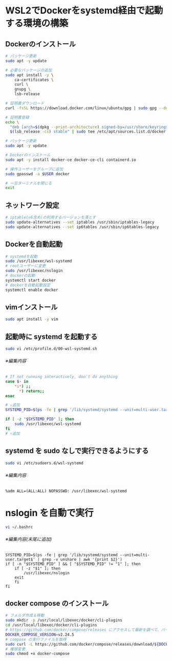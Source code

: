 # WSL2でDockerをsystemd経由で起動する環境の構築

## Dockerのインストール
```bash
# パッケージ更新
sudo apt -y update

# 必要なパッケージの追加
sudo apt install -y \
    ca-certificates \
    curl \
    gnupg \
    lsb-release

# 証明書ダウンロード
curl -fsSL https://download.docker.com/linux/ubuntu/gpg | sudo gpg --dearmor -o /usr/share/keyrings/docker-archive-keyring.gpg

# 証明書登録
echo \
  "deb [arch=$(dpkg --print-architecture) signed-by=/usr/share/keyrings/docker-archive-keyring.gpg] https://download.docker.com/linux/ubuntu \
  $(lsb_release -cs) stable" | sudo tee /etc/apt/sources.list.d/docker.list > /dev/null

# パッケージ更新
sudo apt -y update

# Dockerのインストール
sudo apt -y install docker-ce docker-ce-cli containerd.io

# 操作ユーザーをグループに追加
sudo gpasswd -a $USER docker

# 一旦ターミナルを閉じる
exit
```

## ネットワーク設定
```bash
# iptable(v6含め)の利用するバージョンを落とす
sudo update-alternatives --set iptables /usr/sbin/iptables-legacy
sudo update-alternatives --set ip6tables /usr/sbin/ip6tables-legacy
```


## Dockerを自動起動
```bash
# systemdを起動
sudo /usr/libexec/wsl-systemd
# rootユーザーに変更
sudo /usr/libexec/nslogin
# dockerの起動
systemctl start docker
# dockerを自動起動設定
systemctl enable docker
```

## vimインストール
```bash
sudo apt install -y vim
```

## 起動時に systemd を起動する
```bash
sudo vi /etc/profile.d/00-wsl-systemd.sh
```
###### ※編集内容
```bash:/etc/profile.d/00-wsl-systemd.sh
# If not running interactively, don't do anything
case $- in
    *i*) ;;
      *) return;;
esac

# ↓追加
SYSTEMD_PID=$(ps -fe | grep '/lib/systemd/systemd --unit=multi-user.target$' | grep -v unshare | awk '{print $2}')

if [ -z "$SYSTEMD_PID" ]; then
    sudo /usr/libexec/wsl-systemd
fi
# ↑追加
```

## systemd を sudo なしで実行できるようにする
```bash
sudo vi /etc/sudoers.d/wsl-systemd
```
###### ※編集内容
```bash:/etc/sudoers.d/wsl-systemd
%adm ALL=(ALL:ALL) NOPASSWD: /usr/libexec/wsl-systemd
```

# nslogin を自動で実行
```bash
vi ~/.bashrc
```
###### ※編集内容(末尾に追加)
```bash:~/.bashrc
SYSTEMD_PID=$(ps -fe | grep '/lib/systemd/systemd --unit=multi-user.target$' | grep -v unshare | awk '{print $2}')
if [ -n "$SYSTEMD_PID" ] && [ "$SYSTEMD_PID" != "1" ]; then
    if [ -z "$1" ]; then
        /usr/libexec/nslogin
    exit
    fi
fi
```



## docker compose のインストール
```bash
# フォルダ作成＆移動
sudo mkdir -p /usr/local/libexec/docker/cli-plugins
cd /usr/local/libexec/docker/cli-plugins
# https://github.com/docker/compose/releases にアクセスして最新を調べて、バージョンを調査
DOCKER_COMPOSE_VERSION=v2.24.5
# compose の実行ファイルを取得
sudo curl -L https://github.com/docker/compose/releases/download/${DOCKER_COMPOSE_VERSION}/docker-compose-linux-x86_64 -o docker-compose
# 権限変更
sudo chmod +x docker-compose
```